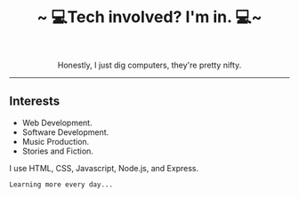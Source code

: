 <h1 align="center">
  ~ 💻Tech involved? I'm in. 💻~
</h1>

<br>

<p align="center">Honestly, I just dig computers, they're pretty nifty.</p>

---

## Interests
* Web Development.
* Software Development.
* Music Production.
* Stories and Fiction.

I use HTML, CSS, Javascript, Node.js, and Express.

`Learning more every day...`


<br>
